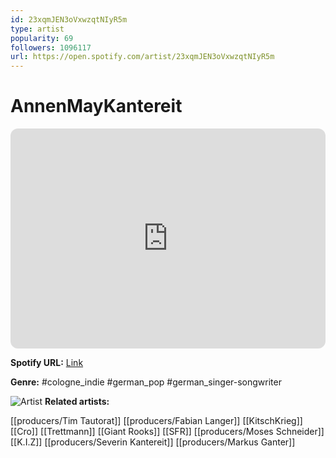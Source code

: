 ```yaml
---
id: 23xqmJEN3oVxwzqtNIyR5m
type: artist
popularity: 69
followers: 1096117
url: https://open.spotify.com/artist/23xqmJEN3oVxwzqtNIyR5m
---
```

# AnnenMayKantereit

<iframe style="border-radius:12px" src="https://open.spotify.com/embed/artist/23xqmJEN3oVxwzqtNIyR5m" width="100%" height="352" frameBorder="0" allowfullscreen="" allow="autoplay; clipboard-write; encrypted-media; fullscreen; picture-in-picture" loading="lazy"></iframe>

**Spotify URL:** [Link](https://open.spotify.com/artist/23xqmJEN3oVxwzqtNIyR5m)

**Genre:**  #cologne_indie #german_pop #german_singer-songwriter

![Artist](https://i.scdn.co/image/ab6761610000e5eb552450196d7577ed8cc8acfc)
**Related artists:**

[[producers/Tim Tautorat]]
[[producers/Fabian Langer]]
[[KitschKrieg]]
[[Cro]]
[[Trettmann]]
[[Giant Rooks]]
[[SFR]]
[[producers/Moses Schneider]]
[[K.I.Z]]
[[producers/Severin Kantereit]]
[[producers/Markus Ganter]]

